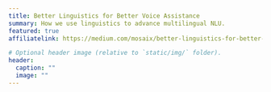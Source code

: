 ```yaml
---
title: Better Linguistics for Better Voice Assistance
summary: How we use linguistics to advance multilingual NLU.
featured: true
affiliatelink: https://medium.com/mosaix/better-linguistics-for-better-voice-assistance-db1402dccb58

# Optional header image (relative to `static/img/` folder).
header:
  caption: ""
  image: ""
---
```

